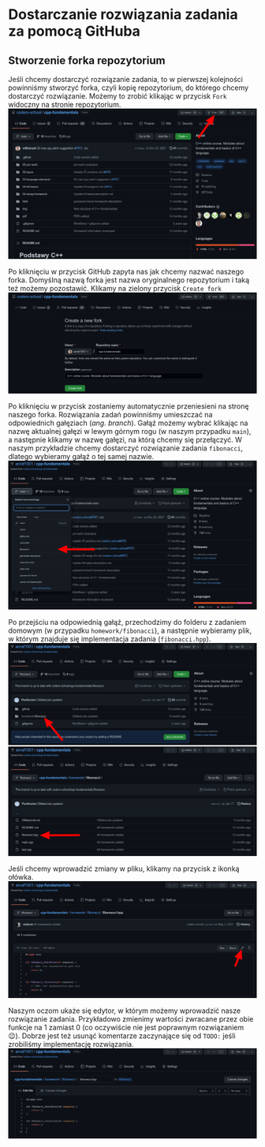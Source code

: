 # Dostarczanie rozwiązania zadania za pomocą GitHuba
## Stworzenie forka repozytorium
Jeśli chcemy dostarczyć rozwiązanie zadania, to w pierwszej kolejności powinniśmy stworzyć forka, czyli kopię repozytorium, do którego chcemy dostarczyć rozwiązanie. Możemy to zrobić klikając w przycisk `Fork` widoczny na stronie repozytorium.
![Tworzenie forka](img/fork.png)

Po kliknięciu w przycisk GitHub zapyta nas jak chcemy nazwać naszego forka. Domyślną nazwą forka jest nazwa oryginalnego repozytorium i taką też możemy pozostawić. Klikamy na zielony przycisk `Create fork`
![Wybór nazwy forka](img/fork_2.png)

Po kliknięciu w przycisk zostaniemy automatycznie przeniesieni na stronę naszego forka.
Rozwiązania zadań powinniśmy umieszczać na odpowiednich gałęziach (*ang. branch*).
Gałąź możemy wybrać klikając na nazwę aktualnej gałęzi w lewym górnym rogu (w naszym przypadku `main`), a następnie klikamy w nazwę gałęzi, na którą chcemy się przełączyć.
W naszym przykładzie chcemy dostarczyć rozwiązanie zadania `fibonacci`, dlatego wybieramy gałąź o tej samej nazwie.
![Wybór brancha](img/branch_selection.png)

Po przejściu na odpowiednią gałąź, przechodzimy do folderu z zadaniem domowym (w przypadku `homework/fibonacci`), a następnie wybieramy plik, w którym znajduje się implementacja zadania (`fibonacci.hpp`).
![Wybór folderu z zadaniem domowym](img/directory_selection.png)
![Wybór pliku z implementcją](img/file_selection.png)


Jeśli chcemy wprowadzić zmiany w pliku, klikamy na przycisk z ikonką ołówka.
![Wejście w tryb edycji](img/edit.png)

Naszym oczom ukaże się edytor, w którym możemy wprowadzić nasze rozwiązanie zadania.
Przykładowo zmienimy wartości zwracane przez obie funkcje na 1 zamiast 0 (co oczywiście nie jest poprawnym rozwiązaniem 😉). Dobrze jest też usunąć komentarze zaczynające się od `TODO:` jeśli zrobiliśmy implementację rozwiązania.
![Edycja pliku](img/edited_file.png)
